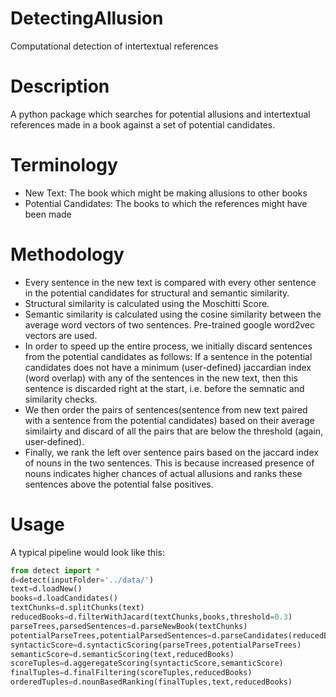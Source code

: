 # DetectingAllusion
Computational detection of intertextual references

# Description
A python package which searches for potential allusions and intertextual references made in a book against a set of potential candidates. 

# Terminology
* New Text: The book which might be making allusions to other books
* Potential Candidates: The books to which the references might have been made

# Methodology
* Every sentence in the new text is compared with every other sentence in the potential candidates for structural and semantic similarity. 
* Structural similarity is calculated using the Moschitti Score. 
* Semantic similarity is calculated using the cosine similarity between the average word vectors of two sentences. Pre-trained google word2vec vectors are used. 
* In order to speed up the entire process, we initially discard sentences from the potential candidates as follows: 
If a sentence in the potential candidates does not have a minimum (user-defined) jaccardian index (word overlap) with any of the sentences in the new text, then this sentence is discarded right at the start, i.e. before the semnatic and similarity checks. 
* We then order the pairs of sentences(sentence from new text paired with a sentence from the potential candidates) based on their average similairty and discard of all the pairs that are below the threshold (again, user-defined). 
* Finally, we rank the left over sentence pairs based on the jaccard index of nouns in the two sentences. This is because increased presence of nouns indicates higher chances of actual allusions and ranks these sentences above the potential false positives. 

# Usage

A typical pipeline would look like this:

```python
from detect import *
d=detect(inputFolder='../data/')
text=d.loadNew()
books=d.loadCandidates()
textChunks=d.splitChunks(text)
reducedBooks=d.filterWithJacard(textChunks,books,threshold=0.3)
parseTrees,parsedSentences=d.parseNewBook(textChunks)
potentialParseTrees,potentialParsedSentences=d.parseCandidates(reducedBooks)
syntacticScore=d.syntacticScoring(parseTrees,potentialParseTrees)
semanticScore=d.semanticScoring(text,reducedBooks)
scoreTuples=d.aggeregateScoring(syntacticScore,semanticScore)
finalTuples=d.finalFiltering(scoreTuples,reducedBooks)
orderedTuples=d.nounBasedRanking(finalTuples,text,reducedBooks)
```

